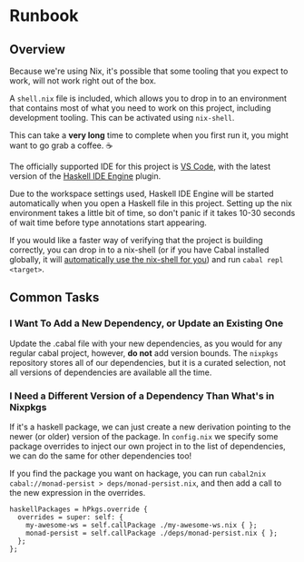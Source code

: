 # Runbook

## Overview

Because we're using Nix, it's possible that some tooling that you expect to work, will not work right out of the box.

A `shell.nix` file is included, which allows you to drop in to an environment that contains most of what you need to work on this project, including development tooling. This can be activated using `nix-shell`.

This can take a **very long** time to complete when you first run it, you might want to go grab a coffee. ☕️

The officially supported IDE for this project is [VS Code](https://code.visualstudio.com/), with the latest version of the [Haskell IDE Engine](https://marketplace.visualstudio.com/items?itemName=alanz.vscode-hie-server) plugin.

Due to the workspace settings used, Haskell IDE Engine will be started automatically when you open a Haskell file in this project. Setting up the nix environment takes a little bit of time, so don't panic if it takes 10-30 seconds of wait time before type annotations start appearing.

If you would like a faster way of verifying that the project is building correctly, you can drop in to a nix-shell (or if you have Cabal installed globally, it will [automatically use the nix-shell for you](https://cabal.readthedocs.io/en/latest/nix-integration.html)) and run `cabal repl <target>`.


## Common Tasks

### I Want To Add a New Dependency, or Update an Existing One

Update the .cabal file with your new dependencies, as you would for any regular cabal project, however, **do not** add version bounds. The `nixpkgs` repository stores all of our dependencies, but it is a curated selection, not all versions of dependencies are available all the time.

### I Need a Different Version of a Dependency Than What's in Nixpkgs

If it's a haskell package, we can just create a new derivation pointing to the newer (or older) version of the package. In `config.nix` we specify some package overrides to inject our own project in to the list of dependencies, we can do the same for other dependencies too!

If you find the package you want on hackage, you can run `cabal2nix cabal://monad-persist > deps/monad-persist.nix`, and then add a call to the new expression in the overrides.

```
haskellPackages = hPkgs.override {
  overrides = super: self: {
    my-awesome-ws = self.callPackage ./my-awesome-ws.nix { };
    monad-persist = self.callPackage ./deps/monad-persist.nix { };
  };
};
```
